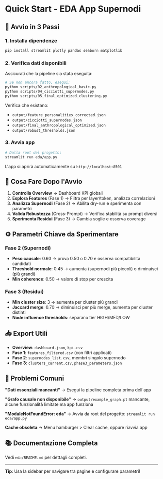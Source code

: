 # Quick Start - EDA App Supernodi

## 🚀 Avvio in 3 Passi

### 1. Installa dipendenze

```bash
pip install streamlit plotly pandas seaborn matplotlib
```

### 2. Verifica dati disponibili

Assicurati che la pipeline sia stata eseguita:

```bash
# Se non ancora fatto, esegui:
python scripts/02_anthropological_basic.py
python scripts/04_cicciotti_supernodes.py
python scripts/05_final_optimized_clustering.py
```

Verifica che esistano:
- `output/feature_personalities_corrected.json`
- `output/cicciotti_supernodes.json`
- `output/final_anthropological_optimized.json`
- `output/robust_thresholds.json`

### 3. Avvia app

```bash
# Dalla root del progetto:
streamlit run eda/app.py
```

L'app si aprirà automaticamente su `http://localhost:8501`

## 🎯 Cosa Fare Dopo l'Avvio

1. **Controlla Overview** → Dashboard KPI globali
2. **Esplora Features** (Fase 1) → Filtra per layer/token, analizza correlazioni
3. **Analizza Supernodi** (Fase 2) → Abilita dry-run e sperimenta con parametri
4. **Valida Robustezza** (Cross-Prompt) → Verifica stabilità su prompt diversi
5. **Sperimenta Residui** (Fase 3) → Cambia soglie e osserva coverage

## ⚙️ Parametri Chiave da Sperimentare

### Fase 2 (Supernodi)
- **Peso causale**: 0.60 → prova 0.50 o 0.70 e osserva compatibilità candidati
- **Threshold normale**: 0.45 → aumenta (supernodi più piccoli) o diminuisci (più grandi)
- **Min coherence**: 0.50 → valore di stop per crescita

### Fase 3 (Residui)
- **Min cluster size**: 3 → aumenta per cluster più grandi
- **Jaccard merge**: 0.70 → diminuisci per più merge, aumenta per cluster distinti
- **Node influence thresholds**: separano tier HIGH/MED/LOW

## 📥 Export Utili

- **Overview**: `dashboard.json`, `kpi.csv`
- **Fase 1**: `features_filtered.csv` (con filtri applicati)
- **Fase 2**: `supernodes_list.csv`, membri singolo supernodo
- **Fase 3**: `clusters_current.csv`, `phase3_parameters.json`

## 🐛 Problemi Comuni

**"Dati essenziali mancanti"**
→ Esegui la pipeline completa prima dell'app

**"Grafo causale non disponibile"**
→ `output/example_graph.pt` mancante, alcune funzionalità limitate ma app funziona

**"ModuleNotFoundError: eda"**
→ Avvia da root del progetto: `streamlit run eda/app.py`

**Cache obsoleta**
→ Menu hamburger > Clear cache, oppure riavvia app

## 📚 Documentazione Completa

Vedi `eda/README.md` per dettagli completi.

---

**Tip**: Usa la sidebar per navigare tra pagine e configurare parametri!

